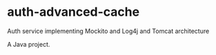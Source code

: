 # auth-advanced-cache

Auth service implementing Mockito and Log4j and Tomcat architecture

A Java project.